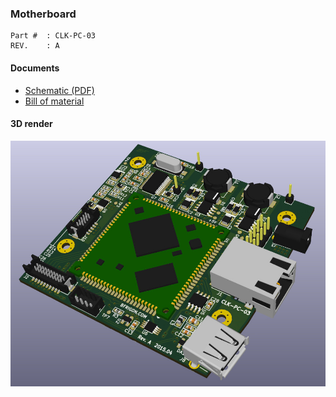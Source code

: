 ### Motherboard ###

```
Part #  : CLK-PC-03
REV.    : A
```

#### Documents ####

* [Schematic (PDF)](https://raw.githubusercontent.com/bfrigon/project-alarm-clock/master/drawings/schematics/clk-sch-03.pdf)
* [Bill of material](/pcb/motherboard/bom/bom.md)

#### 3D render ####

![alt tag](/pcb/motherboard/3d/front.jpg "Front view")
